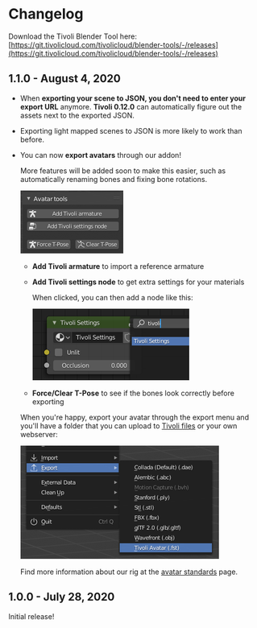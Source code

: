 # Changelog

Download the Tivoli Blender Tool here:
<br>
[https://git.tivolicloud.com/tivolicloud/blender-tools/-/releases](https://git.tivolicloud.com/tivolicloud/blender-tools/-/releases)

## 1.1.0 - August 4, 2020

-   When **exporting your scene to JSON, you don't need to enter your export URL** anymore. **Tivoli 0.12.0** can automatically figure out the assets next to the exported JSON.

-   Exporting light mapped scenes to JSON is more likely to work than before.

-   You can now **export avatars** through our addon!

    More features will be added soon to make this easier, such as automatically renaming bones and fixing bone rotations.

    ![Avatar tools](changelog/avatar-tools.png)

    -   **Add Tivoli armature** to import a reference armature

    -   **Add Tivoli settings node** to get extra settings for your materials

        When clicked, you can then add a node like this:

        ![Tivoli settings node](changelog/tivoli-settings-node.png)

    -   **Force/Clear T-Pose** to see if the bones look correctly before exporting

    When you're happy, export your avatar through the export menu and you'll have a folder that you can upload to [Tivoli files](https://files.tivolicloud.com) or your own webserver:

    ![Export avatar](changelog/export-avatar.png)

    Find more information about our rig at the [avatar standards](../../avatars/avatar-standards) page.

## 1.0.0 - July 28, 2020

Initial release!
